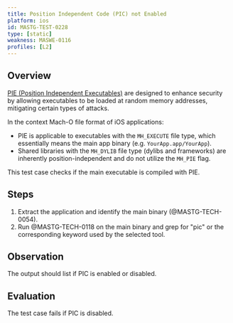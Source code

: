 ```yaml
---
title: Position Independent Code (PIC) not Enabled
platform: ios
id: MASTG-TEST-0228
type: [static]
weakness: MASWE-0116
profiles: [L2]
---
```

## Overview

[PIE (Position Independent Executables)](../../../Document/0x04h-Testing-Code-Quality.md/#position-independent-code) are designed to enhance security by allowing executables to be loaded at random memory addresses, mitigating certain types of attacks.

In the context Mach-O file format of iOS applications:

- PIE is applicable to executables with the `MH_EXECUTE` file type, which essentially means the main app binary (e.g. `YourApp.app/YourApp`).
- Shared libraries with the `MH_DYLIB` file type (dylibs and frameworks) are inherently position-independent and do not utilize the `MH_PIE` flag.

This test case checks if the main executable is compiled with PIE.

## Steps

1. Extract the application and identify the main binary (@MASTG-TECH-0054).
2. Run @MASTG-TECH-0118 on the main binary and grep for "pic" or the corresponding keyword used by the selected tool.

## Observation

The output should list if PIC is enabled or disabled.

## Evaluation

The test case fails if PIC is disabled.
